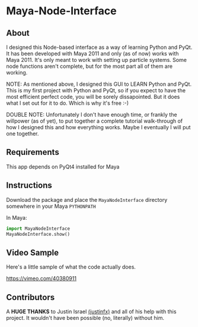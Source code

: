 # Maya-Node-Interface #

## About ##

I designed this Node-based interface as a way of learning Python and PyQt.  It has been developed with Maya 2011 and only (as of now) works with Maya 2011.  It's only meant to work with setting up particle systems.  Some node functions aren't complete, but for the most part all of them are working.

NOTE: As mentioned above, I designed this GUI to LEARN Python and PyQt. This is my first project with Python and PyQt, so if you expect to have the most efficient perfect code, you will be sorely dissapointed. But it does what I set out for it to do. Which is why it's free :-)

DOUBLE NOTE: Unfortunately I don't have enough time, or frankly the willpower (as of yet), to put together a complete tutorial walk-through of how I designed this and how everything works. Maybe I eventually I will put one together.

## Requirements ##

This app depends on PyQt4 installed for Maya

## Instructions ##

Download the package and place the `MayaNodeInterface` directory somewhere in your Maya `PYTHONPATH`

In Maya:  
```python
import MayaNodeInterface
MayaNodeInterface.show()
```

## Video Sample ##

Here's a little sample of what the code actually does.

https://vimeo.com/40380911

## Contributors ##

A **HUGE THANKS** to Justin Israel [(justinfx)](https://github.com/justinfx) and all of his help with this project. It wouldn't have been possible (no, literally) without him.
